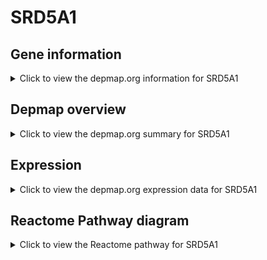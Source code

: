 <h1>SRD5A1</h1>

<h2>Gene information</h2>
<details>
  <summary>Click to view the depmap.org information for SRD5A1</summary>
  <p><a href="https://depmap.org/portal/gene/SRD5A1?tab=about" target="_BLANK">Open page in a new tab...</a></p>
  <iframe src="https://depmap.org/portal/gene/SRD5A1?tab=about" style="border:none;width:100%;height:800px"></iframe>
</details>

<h2>Depmap overview</h2>
<details>
  <summary>Click to view the depmap.org summary for SRD5A1</summary>
  <p><a href="https://depmap.org/portal/gene/SRD5A1?tab=overview" target="_BLANK">Open page in a new tab...</a></p>
  <iframe src="https://depmap.org/portal/gene/SRD5A1?tab=overview" style="border:none;width:100%;height:800px"></iframe>
</details>

<h2>Expression</h2>
<details>
  <summary>Click to view the depmap.org expression data for SRD5A1</summary>
  <p><a href="https://depmap.org/portal/gene/SRD5A1?tab=characterization" target="_BLANK">Open page in a new tab...</a></p>
  <iframe src="https://depmap.org/portal/gene/SRD5A1?tab=characterization" style="border:none;width:100%;height:800px"></iframe>
</details>



<h2>Reactome Pathway diagram</h2>
<details>
  <summary>Click to view the Reactome pathway for SRD5A1</summary>
  <p><a href="https://reactome.org/PathwayBrowser/#/R-HSA-193048" target="_BLANK">Open page in a new tab...</a></p>
  <p>Androgen biosynthesis</p>
<iframe src="https://reactome.org/PathwayBrowser/#/R-HSA-193048" style="border:none;width:100%;height:800px"></iframe>
</details>




